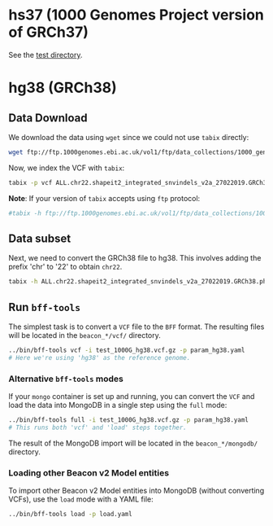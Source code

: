 # hs37 (1000 Genomes Project version of GRCh37)

See the [test directory](https://github.com/CNAG-Biomedical-Informatics/beacon2-cbi-tools/tree/main/test).

# hg38 (GRCh38)

## Data Download 

We download the data using `wget` since we could not use `tabix` directly:

```bash
wget ftp://ftp.1000genomes.ebi.ac.uk/vol1/ftp/data_collections/1000_genomes_project/release/20190312_biallelic_SNV_and_INDEL/ALL.chr22.shapeit2_integrated_snvindels_v2a_27022019.GRCh38.phased.vcf.gz
```

Now, we index the VCF with `tabix`:

```bash
tabix -p vcf ALL.chr22.shapeit2_integrated_snvindels_v2a_27022019.GRCh38.phased.vcf.gz
```

**Note**: If your version of `tabix` accepts using `ftp` protocol:

```bash
#tabix -h ftp://ftp.1000genomes.ebi.ac.uk/vol1/ftp/data_collections/1000_genomes_project/release/20190312_biallelic_SNV_and_INDEL/ALL.chr22.shapeit2_integrated_snvindels_v2a_27022019.GRCh38.phased.vcf.gz 22:10516173-11016173  | sed 's/^22    /chr22  /' | bgzip > test_1000G_hg38.vcf.gz
```

## Data subset

Next, we need to convert the GRCh38 file to hg38. This involves adding the prefix 'chr' to '22' to obtain `chr22`. 

```bash
tabix -h ALL.chr22.shapeit2_integrated_snvindels_v2a_27022019.GRCh38.phased.vcf.gz 22:10516173-11016173 | sed -e 's/##contig=<ID=22>/##contig=<ID=chr22>/' -e 's/^22\t/chr22\t/' | bgzip > test_1000G_hg38.vcf.gz
```

## Run `bff-tools`

The simplest task is to convert a `VCF` file to the `BFF` format. The resulting files will be located in the `beacon_*/vcf/` directory.

```bash
../bin/bff-tools vcf -i test_1000G_hg38.vcf.gz -p param_hg38.yaml
# Here we're using 'hg38' as the reference genome.
```

### Alternative `bff-tools` modes

If your `mongo` container is set up and running, you can convert the `VCF` and load the data into MongoDB in a single step using the `full` mode:

```bash
../bin/bff-tools full -i test_1000G_hg38.vcf.gz -p param_hg38.yaml
# This runs both 'vcf' and 'load' steps together.
```

The result of the MongoDB import will be located in the `beacon_*/mongodb/` directory.

### Loading other Beacon v2 Model entities

To import other Beacon v2 Model entities into MongoDB (without converting VCFs), use the `load` mode with a YAML file:

```bash
../bin/bff-tools load -p load.yaml
```
